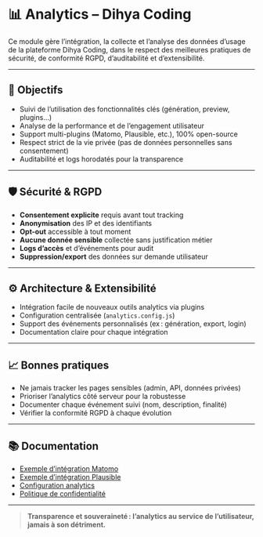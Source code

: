 # 📊 Analytics – Dihya Coding

Ce module gère l’intégration, la collecte et l’analyse des données d’usage de la plateforme Dihya Coding, dans le respect des meilleures pratiques de sécurité, de conformité RGPD, d’auditabilité et d’extensibilité.

---

## 🚀 Objectifs

- Suivi de l’utilisation des fonctionnalités clés (génération, preview, plugins…)
- Analyse de la performance et de l’engagement utilisateur
- Support multi-plugins (Matomo, Plausible, etc.), 100% open-source
- Respect strict de la vie privée (pas de données personnelles sans consentement)
- Auditabilité et logs horodatés pour la transparence

---

## 🛡️ Sécurité & RGPD

- **Consentement explicite** requis avant tout tracking
- **Anonymisation** des IP et des identifiants
- **Opt-out** accessible à tout moment
- **Aucune donnée sensible** collectée sans justification métier
- **Logs d’accès** et d’événements pour audit
- **Suppression/export** des données sur demande utilisateur

---

## ⚙️ Architecture & Extensibilité

- Intégration facile de nouveaux outils analytics via plugins
- Configuration centralisée (`analytics.config.js`)
- Support des événements personnalisés (ex : génération, export, login)
- Documentation claire pour chaque intégration

---

## 📈 Bonnes pratiques

- Ne jamais tracker les pages sensibles (admin, API, données privées)
- Prioriser l’analytics côté serveur pour la robustesse
- Documenter chaque événement suivi (nom, description, finalité)
- Vérifier la conformité RGPD à chaque évolution

---

## 📚 Documentation

- [Exemple d’intégration Matomo](./matomo.md)
- [Exemple d’intégration Plausible](./plausible.md)
- [Configuration analytics](./analytics.config.js)
- [Politique de confidentialité](../../public/privacy.md)

---

> **Transparence et souveraineté : l’analytics au service de l’utilisateur, jamais à son détriment.**
